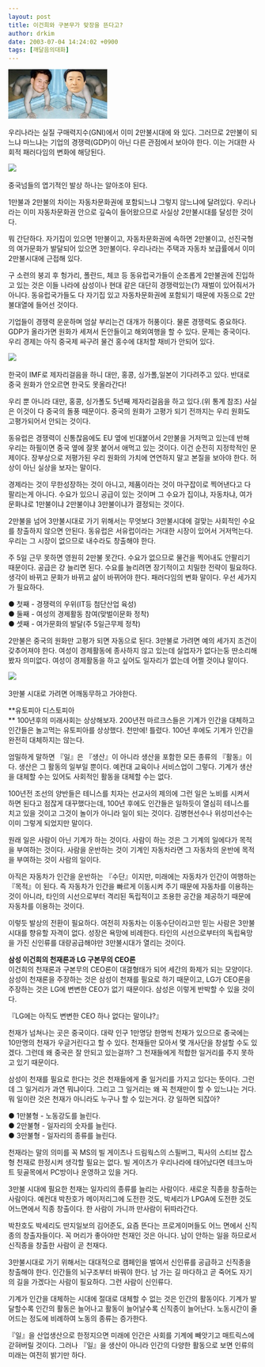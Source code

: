 ```yaml
---
layout: post
title: 이건희와 구본무가 맞장을 뜬다고?
author: drkim
date: 2003-07-04 14:24:02 +0900
tags: [깨달음의대화]
---
```

![](.//files/attach/images/198/276/001/1057296242.jpg)  
  


우리나라는 실질 구매력지수(GNI)에서 이미 2만불시대에 와 있다. 그러므로 2만불이 되느냐 마느냐는 기업의 경쟁력(GDP)이 아닌 다른 관점에서 보아야 한다. 이는 거대한 사회적 패러다임의 변화에 해당된다. 


  ![](http://drkimz.com/technote/board/private/upimg/1057295255.jpg)


  중국넘들의 엽기적인 발상 하나는 알아조야 된다.


1만불과 2만불의 차이는 자동차문화권에 포함되느냐 그렇지 않느냐에 달려있다. 우리나라는 이미 자동차문화권 안으로 깊숙이 들어왔으므로 사실상 2만불시대를 달성한 것이다. 

뭐 간단하다. 자기집이 있으면 1만불이고, 자동차문화권에 속하면 2만불이고, 선진국형의 여가문화가 발달되어 있으면 3만불이다. 우리나라는 주택과 자동차 보급률에서 이미 2만불시대에 근접해 있다. 

구 소련의 붕괴 후 헝가리, 폴란드, 체코 등 동유럽국가들이 순조롭게 2만불권에 진입하고 있는 것은 이들 나라에 삼성이나 현대 같은 대단히 경쟁력있는(?) 재벌이 있어줘서가 아니다. 동유럽국가들도 다 자기집 있고 자동차문화권에 포함되기 때문에 자동으로 2만불대열에 들어선 것이다. 

기업들이 경쟁력 운운하며 엄살 부리는건 대개가 허풍이다. 물론 경쟁력도 중요하다. GDP가 올라가면 원화가 세져서 돈안들이고 해외여행을 할 수 있다. 문제는 중국이다. 우리 경제는 아직 중국제 싸구려 물건 홍수에 대처할 채비가 안되어 있다. 


  ![](http://drkimz.com/technote/board/private/upimg/1057291845.jpg)


  한국이 IMF로 제자리걸음을 하니 대만, 홍콩, 싱가폴,일본이 기다려주고 있다. 반대로 중국 원화가 안오르면 한국도 못올라간다!


우리 뿐 아니라 대만, 홍콩, 싱가폴도 5년째 제자리걸음을 하고 있다.(위 통계 참조) 사실은 이것이 다 중국의 돌풍 때문이다. 중국의 원화가 고평가 되기 전까지는 우리 원화도 고평가되어서 안되는 것이다. 

동유럽은 경쟁력이 신통찮음에도 EU 옆에 빈대붙어서 2만불을 거저먹고 있는데 반해 우리는 하필이면 중국 옆에 잘못 붙어서 애먹고 있는 것이다. 이건 순전히 지정학적인 문제이다. 장부상으로 저평가된 우리 원화의 가치에 연연하지 말고 본질을 보아야 한다. 허상이 아닌 실상을 보자는 말이다. 

경제라는 것이 무한성장하는 것이 아니고, 제품이라는 것이 마구잡이로 찍어낸다고 다 팔리는게 아니다. 수요가 있으니 공급이 있는 것이며 그 수요가 집이냐, 자동차냐, 여가문화냐로 1만불이냐 2만불이냐 3만불이냐가 결정되는 것이다. 

2만불을 넘어 3만불시대로 가기 위해서는 무엇보다 3만불시대에 걸맞는 사회적인 수요를 창출하지 않으면 안된다. 동유럽은 서유럽이라는 거대한 시장이 있어서 거저먹는다. 우리는 그 시장이 없으므로 내수라도 창출해야 한다. 

주 5일 근무 못하면 영원히 2만불 못간다. 수요가 없으므로 물건을 찍어내도 안팔리기 때문이다. 공급은 걍 늘리면 된다. 수요를 늘리려면 장기적이고 치밀한 전략이 필요하다. 생각이 바뀌고 문화가 바뀌고 삶이 바뀌어야 한다. 패러다임의 변화 말이다. 우선 세가지가 필요하다. 

● 첫째 - 경쟁력의 우위(IT등 첨단산업 육성)  
● 둘째 - 여성의 경제활동 참여(맞벌이문화 정착)  
● 셋째 - 여가문화의 발달(주 5일근무제 정착)

2만불은 중국의 원화만 고평가 되면 자동으로 된다. 3만불로 가려면 예의 세가지 조건이 갖추어져야 한다. 여성이 경제활동에 종사하지 않고 있는데 실업자가 없다는둥 딴소리해봤자 의미없다. 여성이 경제활동을 하고 싶어도 일자리가 없는데 어쩔 것이냐 말이다. 


  ![](http://drkimz.com/technote/board/private/upimg/1057295645.jpg)


  3만불 시대로 가려면 어깨동무하고 가야한다.


**유토피아 디스토피아  
** 100년후의 미래사회는 상상해보자. 200년전 마르크스들은 기계가 인간을 대체하고 인간들은 놀고먹는 유토피아를 상상했다. 천만에! 틀렸다. 100년 후에도 기계가 인간을 완전히 대체하지는 않는다. 

엄밀하게 말하면 『일』은 『생산』이 아니라 생산을 포함한 모든 종류의 『활동』이다. 생산은 그 활동의 일부일 뿐이다. 예컨대 교육이나 서비스업이 그렇다. 기계가 생산을 대체할 수는 있어도 사회적인 활동을 대체할 수는 없다. 

100년전 조선의 양반들은 테니스를 치자는 선교사의 제의에 그런 일은 노비를 시켜서 하면 된다고 점잖게 대꾸했다는데, 100년 후에도 인간들은 일하듯이 열심히 테니스를 치고 있을 것이고 그것이 놀이가 아니라 일이 되는 것이다. 김병현선수나 위성미선수는 이미 그렇게 되었지만 말이다. 

원래 일은 사람이 아닌 기계가 하는 것이다. 사람이 하는 것은 그 기계의 일에다가 목적을 부여하는 것이다. 사람을 운반하는 것이 기계인 자동차라면 그 자동차의 운반에 목적을 부여하는 것이 사람의 일이다. 

아직은 자동차가 인간을 운반하는 『수단』이지만, 미래에는 자동차가 인간이 여행하는 『목적』이 된다. 즉 자동차가 인간을 빠르게 이동시켜 주기 때문에 자동차를 이용하는 것이 아니라, 타인의 시선으로부터 격리된 독립적이고 조용한 공간을 제공하기 때문에 자동차를 이용하는 것이다. 

이렇듯 발상의 전환이 필요하다. 여전히 자동차는 이동수단이라고만 믿는 사람은 3만불시대를 향유할 자격이 없다. 성장은 욕망에 비례한다. 타인의 시선으로부터의 독립욕망을 가진 신인류를 대량공급해야만 3만불시대가 열리는 것이다. 

**삼성 이건희의 천재론과 LG 구본무의 CEO론**  
이건희의 천재론과 구본무의 CEO론이 대결형태가 되어 세간의 화제가 되는 모양이다. 삼성이 천재론을 주장하는 것은 삼성이 천재를 필요로 하기 때문이고, LG가 CEO론을 주장하는 것은 LG에 변변한 CEO가 없기 때문이다. 삼성은 이렇게 반박할 수 있을 것이다. 

『LG에는 아직도 변변한 CEO 하나 없다는 말이냐?』

천재가 넘쳐나는 곳은 중국이다. 대략 인구 1만명당 한명씩 천재가 있으므로 중국에는 10만명의 천재가 우글거린다고 할 수 있다. 천재들만 모아서 몇 개사단을 창설할 수도 있겠다. 그런데 왜 중국은 잘 안되고 있는걸까? 그 천재들에게 적합한 일거리를 주지 못하고 있기 때문이다. 

삼성이 천재를 필요로 한다는 것은 천재들에게 줄 일거리를 가지고 있다는 뜻이다. 그런데 그 일거리가 과연 뭐냐이다. 그리고 그 일거리는 왜 꼭 천재만이 할 수 있느냐는 거다. 뭐 일이란 것은 천재가 아니라도 누구나 할 수 있는거다. 걍 일하면 되잖아?

● 1만불형 - 노동강도를 늘린다.  
● 2만불형 - 일자리의 숫자를 늘린다.  
● 3만불형 - 일자리의 종류를 늘린다. 

천재라는 말의 의미를 꼭 MS의 빌 게이츠나 드림웍스의 스필버그, 픽사의 스티브 잡스형 천재로 한정시켜 생각할 필요는 없다. 빌 게이츠가 우리나라에 태어났다면 테크노마트 뒷골목에서 PC방이나 운영하고 있을 거다. 

3만불 시대에 필요한 천재는 일자리의 종류를 늘리는 사람이다. 새로운 직종을 창출하는 사람이다. 예컨대 박찬호가 메이저리그에 도전한 것도, 박세리가 LPGA에 도전한 것도 어느면에서 직종 창출이다. 한 사람이 가니까 만사람이 뒤따라간다.

박찬호도 박세리도 딴지일보의 김어준도, 요즘 뜬다는 프로게이머들도 어느 면에서 신직종의 창출자들이다. 꼭 머리가 좋아야만 천재인 것은 아니다. 남이 안하는 일을 하므로서 신직종을 창출한 사람이 곧 천재다. 

3만불시대로 가기 위해서는 대대적으로 캠페인을 벌여서 신인류를 공급하고 신직종을 창출해야 한다. 인간들의 뇌구조부터 바꿔야 한다. 남 가는 길 마다하고 곧 죽어도 자기의 길을 가겠다는 사람이 필요하다. 그런 사람이 신인류다. 

기계가 인간을 대체하는 시대에 절대로 대체할 수 없는 것은 인간의 활동이다. 기계가 발달할수록 인간의 활동은 늘어나고 활동이 늘어날수록 신직종이 늘어난다. 노동시간이 줄어드는 정도에 비례하여 노동의 종류는 증가한다. 

『일』을 산업생산으로 한정지으면 미래에 인간은 사회를 기계에 빼앗기고 매트릭스에 갇혀버릴 것이다. 그러나 『일』을 생산이 아니라 인간의 다양한 활동으로 보면 인류의 미래는 여전히 밝기만 하다.